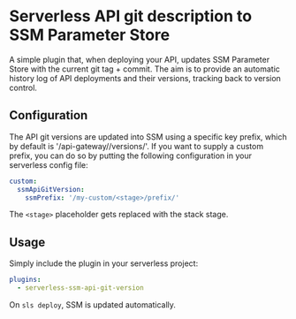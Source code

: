 # Serverless API git description to SSM Parameter Store

A simple plugin that, when deploying your API, updates SSM Parameter Store with the current git tag + commit. The aim is to provide an automatic history log of API deployments and their versions, tracking back to version control.

## Configuration

The API git versions are updated into SSM using a specific key prefix, which by default is '/api-gateway/<stage>/versions/'. If you want to supply a custom prefix, you can do so by putting the following configuration in your serverless config file:

```yaml
custom:
  ssmApiGitVersion:
    ssmPrefix: '/my-custom/<stage>/prefix/'
```

The `<stage>` placeholder gets replaced with the stack stage.

## Usage

Simply include the plugin in your serverless project:

```yaml
plugins:
  - serverless-ssm-api-git-version
```

On `sls deploy`, SSM is updated automatically.